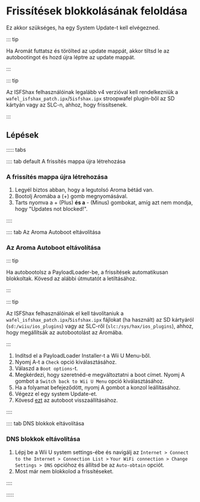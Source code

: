 # Frissítések blokkolásának feloldása

Ez akkor szükséges, ha egy System Update-t kell elvégezned.

::: tip

Ha Aromát futtatsz és törölted az update mappát, akkor tiltsd le az autobootingot és hozd újra léptre az update mappát.

:::

::: tip

Az ISFShax felhasználóinak legalább v4 verzióval kell rendelkezniük a `wafel_isfshax_patch.ipx`/`5isfshax.ipx` stroopwafel plugin-ből az SD kártyán vagy az SLC-n, ahhoz, hogy frissítsenek.

:::

## Lépések

::::: tabs

:::: tab default A frissítés mappa újra létrehozása

### A frissítés mappa újra létrehozása

1. Legyél biztos abban, hogy a legutolsó Aroma bétád van.
2. Bootolj Aromába a (+) gomb megnyomásával.
3. Tarts nyomva a + (Plus) **és a** - (Minus) gombokat, amíg azt nem mondja, hogy "Updates not blocked!".

::::

:::: tab Az Aroma Autoboot eltávolítása

### Az Aroma Autoboot eltávolítása

::: tip

Ha autobootolsz a PayloadLoader-be, a frissítések automatikusan blokkoltak. Kövesd az alábbi útmutatót a letiltásához.

:::

::: tip

Az ISFShax felhasználóinak el kell távolítaniuk a `wafel_isfshax_patch.ipx`/`5isfshax.ipx` fájlokat (ha használt) az SD kártyáról (`sd:/wiiu/ios_plugins`) vagy az SLC-ről (`slc:/sys/hax/ios_plugins`), ahhoz, hogy megállítsák az autobootolást az Aromába.

:::

1. Indítsd el a PayloadLoader Installer-t a Wii U Menu-ből.
2. Nyomj A-t a `Check` opció kiválasztásához.
3. Válaszd a `Boot options`-t.
4. Megkérdezi, hogy szeretnéd-e megváltoztatni a boot címet. Nyomj A gombot a `Switch back to Wii U Menu` opció kiválasztásához.
5. Ha a folyamat befejeződött, nyomj A gombot a konzol leállításához.
6. Végezz el egy system Update-et.
7. Kövesd [ezt](aroma/autobooting) az autoboot visszaállításához.

::::

:::: tab DNS blokkok eltávolítása

### DNS blokkok eltávolítása

1. Lépj be a Wii U system settings-ébe és navigálj az `Internet > Connect to the Internet > Connection List >`
  `Your WiFi connection > Change Settings > DNS` opcióhoz és állítsd be az `Auto-obtain` opciót.
2. Most már nem blokkolod a frissítéseket.

::::

:::::
